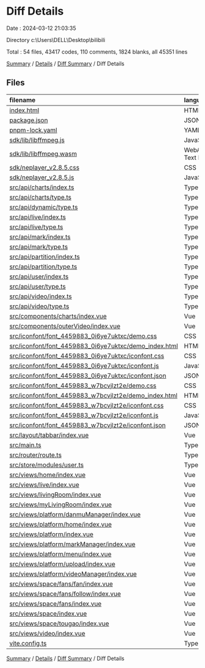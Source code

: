 # Diff Details

Date : 2024-03-12 21:03:35

Directory c:\\Users\\DELL\\Desktop\\bilibili

Total : 54 files,  43417 codes, 110 comments, 1824 blanks, all 45351 lines

[Summary](results.md) / [Details](details.md) / [Diff Summary](diff.md) / Diff Details

## Files
| filename | language | code | comment | blank | total |
| :--- | :--- | ---: | ---: | ---: | ---: |
| [index.html](/index.html) | HTML | 2 | 0 | 2 | 4 |
| [package.json](/package.json) | JSON | 1 | 0 | 0 | 1 |
| [pnpm-lock.yaml](/pnpm-lock.yaml) | YAML | 17 | 0 | 3 | 20 |
| [sdk/lib/libffmpeg.js](/sdk/lib/libffmpeg.js) | JavaScript | 1 | 0 | 1 | 2 |
| [sdk/lib/libffmpeg.wasm](/sdk/lib/libffmpeg.wasm) | WebAssembly Text Format | 36,863 | 0 | 1,047 | 37,910 |
| [sdk/neplayer_v2.8.5.css](/sdk/neplayer_v2.8.5.css) | CSS | 1,426 | 0 | 258 | 1,684 |
| [sdk/neplayer_v2.8.5.js](/sdk/neplayer_v2.8.5.js) | JavaScript | 1 | 1 | 0 | 2 |
| [src/api/charts/index.ts](/src/api/charts/index.ts) | TypeScript | 12 | 8 | 0 | 20 |
| [src/api/charts/type.ts](/src/api/charts/type.ts) | TypeScript | 60 | 0 | 0 | 60 |
| [src/api/dynamic/type.ts](/src/api/dynamic/type.ts) | TypeScript | 4 | 0 | 0 | 4 |
| [src/api/live/index.ts](/src/api/live/index.ts) | TypeScript | 22 | 18 | 0 | 40 |
| [src/api/live/type.ts](/src/api/live/type.ts) | TypeScript | 58 | 0 | 1 | 59 |
| [src/api/mark/index.ts](/src/api/mark/index.ts) | TypeScript | 8 | 4 | 0 | 12 |
| [src/api/mark/type.ts](/src/api/mark/type.ts) | TypeScript | 25 | 0 | 0 | 25 |
| [src/api/partition/index.ts](/src/api/partition/index.ts) | TypeScript | 6 | 1 | 0 | 7 |
| [src/api/partition/type.ts](/src/api/partition/type.ts) | TypeScript | 12 | 0 | 0 | 12 |
| [src/api/user/index.ts](/src/api/user/index.ts) | TypeScript | 10 | 10 | -1 | 19 |
| [src/api/user/type.ts](/src/api/user/type.ts) | TypeScript | 48 | 0 | -2 | 46 |
| [src/api/video/index.ts](/src/api/video/index.ts) | TypeScript | 16 | 16 | 0 | 32 |
| [src/api/video/type.ts](/src/api/video/type.ts) | TypeScript | 76 | 1 | 0 | 77 |
| [src/components/charts/index.vue](/src/components/charts/index.vue) | Vue | 206 | 0 | 3 | 209 |
| [src/components/outerVideo/index.vue](/src/components/outerVideo/index.vue) | Vue | 9 | 0 | -2 | 7 |
| [src/iconfont/font_4459883_0i6ye7uktxc/demo.css](/src/iconfont/font_4459883_0i6ye7uktxc/demo.css) | CSS | 435 | 19 | 86 | 540 |
| [src/iconfont/font_4459883_0i6ye7uktxc/demo_index.html](/src/iconfont/font_4459883_0i6ye7uktxc/demo_index.html) | HTML | 271 | 2 | 31 | 304 |
| [src/iconfont/font_4459883_0i6ye7uktxc/iconfont.css](/src/iconfont/font_4459883_0i6ye7uktxc/iconfont.css) | CSS | 28 | 0 | 8 | 36 |
| [src/iconfont/font_4459883_0i6ye7uktxc/iconfont.js](/src/iconfont/font_4459883_0i6ye7uktxc/iconfont.js) | JavaScript | 1 | 0 | 0 | 1 |
| [src/iconfont/font_4459883_0i6ye7uktxc/iconfont.json](/src/iconfont/font_4459883_0i6ye7uktxc/iconfont.json) | JSON | 44 | 0 | 1 | 45 |
| [src/iconfont/font_4459883_w7bcvjlzt2e/demo.css](/src/iconfont/font_4459883_w7bcvjlzt2e/demo.css) | CSS | 435 | 19 | 86 | 540 |
| [src/iconfont/font_4459883_w7bcvjlzt2e/demo_index.html](/src/iconfont/font_4459883_w7bcvjlzt2e/demo_index.html) | HTML | 251 | 2 | 28 | 281 |
| [src/iconfont/font_4459883_w7bcvjlzt2e/iconfont.css](/src/iconfont/font_4459883_w7bcvjlzt2e/iconfont.css) | CSS | 25 | 0 | 7 | 32 |
| [src/iconfont/font_4459883_w7bcvjlzt2e/iconfont.js](/src/iconfont/font_4459883_w7bcvjlzt2e/iconfont.js) | JavaScript | 1 | 0 | 0 | 1 |
| [src/iconfont/font_4459883_w7bcvjlzt2e/iconfont.json](/src/iconfont/font_4459883_w7bcvjlzt2e/iconfont.json) | JSON | 37 | 0 | 1 | 38 |
| [src/layout/tabbar/index.vue](/src/layout/tabbar/index.vue) | Vue | 49 | 0 | 4 | 53 |
| [src/main.ts](/src/main.ts) | TypeScript | 2 | 0 | 0 | 2 |
| [src/router/route.ts](/src/router/route.ts) | TypeScript | 57 | 0 | 0 | 57 |
| [src/store/modules/user.ts](/src/store/modules/user.ts) | TypeScript | 0 | 3 | 0 | 3 |
| [src/views/home/index.vue](/src/views/home/index.vue) | Vue | 4 | 0 | 0 | 4 |
| [src/views/live/index.vue](/src/views/live/index.vue) | Vue | 214 | 0 | 22 | 236 |
| [src/views/livingRoom/index.vue](/src/views/livingRoom/index.vue) | Vue | 231 | 0 | 18 | 249 |
| [src/views/myLivingRoom/index.vue](/src/views/myLivingRoom/index.vue) | Vue | 285 | 0 | 31 | 316 |
| [src/views/platform/danmuManager/index.vue](/src/views/platform/danmuManager/index.vue) | Vue | 8 | 0 | 5 | 13 |
| [src/views/platform/home/index.vue](/src/views/platform/home/index.vue) | Vue | 141 | 0 | 11 | 152 |
| [src/views/platform/index.vue](/src/views/platform/index.vue) | Vue | -43 | -1 | 3 | -41 |
| [src/views/platform/markManager/index.vue](/src/views/platform/markManager/index.vue) | Vue | 156 | 0 | 10 | 166 |
| [src/views/platform/menu/index.vue](/src/views/platform/menu/index.vue) | Vue | 13 | 0 | -1 | 12 |
| [src/views/platform/upload/index.vue](/src/views/platform/upload/index.vue) | Vue | 385 | 3 | 33 | 421 |
| [src/views/platform/videoManager/index.vue](/src/views/platform/videoManager/index.vue) | Vue | 150 | 0 | 17 | 167 |
| [src/views/space/fans/fan/index.vue](/src/views/space/fans/fan/index.vue) | Vue | 124 | 0 | 9 | 133 |
| [src/views/space/fans/follow/index.vue](/src/views/space/fans/follow/index.vue) | Vue | 124 | 0 | 9 | 133 |
| [src/views/space/fans/index.vue](/src/views/space/fans/index.vue) | Vue | 54 | 0 | 3 | 57 |
| [src/views/space/index.vue](/src/views/space/index.vue) | Vue | 13 | 0 | -1 | 12 |
| [src/views/space/tougao/index.vue](/src/views/space/tougao/index.vue) | Vue | 39 | 0 | -2 | 37 |
| [src/views/video/index.vue](/src/views/video/index.vue) | Vue | 994 | 1 | 94 | 1,089 |
| [vite.config.ts](/vite.config.ts) | TypeScript | 6 | 3 | 1 | 10 |

[Summary](results.md) / [Details](details.md) / [Diff Summary](diff.md) / Diff Details
